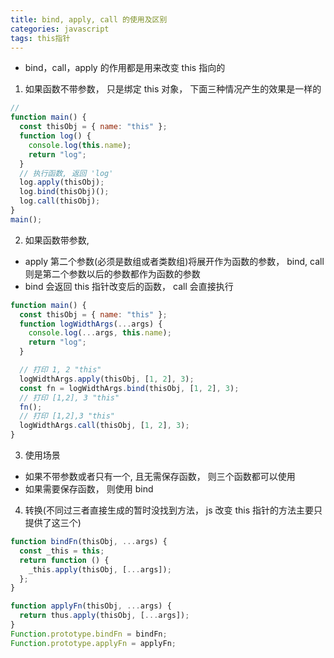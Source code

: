 ```yaml
---
title: bind, apply, call 的使用及区别
categories: javascript
tags: this指针
---
```


<!--
  name: bind, apply, call
  description: bind, apply, call的使用场景,区别及转换
-->

- bind，call，apply 的作用都是用来改变 this 指向的

1. 如果函数不带参数， 只是绑定 this 对象， 下面三种情况产生的效果是一样的

```js
//
function main() {
  const thisObj = { name: "this" };
  function log() {
    console.log(this.name);
    return "log";
  }
  // 执行函数, 返回 'log'
  log.apply(thisObj);
  log.bind(thisObj)();
  log.call(thisObj);
}
main();
```

2. 如果函数带参数,

- apply 第二个参数(必须是数组或者类数组)将展开作为函数的参数， bind, call 则是第二个参数以后的参数都作为函数的参数
- bind 会返回 this 指针改变后的函数， call 会直接执行

```js
function main() {
  const thisObj = { name: "this" };
  function logWidthArgs(...args) {
    console.log(...args, this.name);
    return "log";
  }

  // 打印 1, 2 "this"
  logWidthArgs.apply(thisObj, [1, 2], 3);
  const fn = logWidthArgs.bind(thisObj, [1, 2], 3);
  // 打印 [1,2], 3 "this"
  fn();
  // 打印 [1,2],3 "this"
  logWidthArgs.call(thisObj, [1, 2], 3);
}
```

3. 使用场景

- 如果不带参数或者只有一个, 且无需保存函数， 则三个函数都可以使用
- 如果需要保存函数， 则使用 bind

4. 转换(不同过三者直接生成的暂时没找到方法， js 改变 this 指针的方法主要只提供了这三个)

```js
function bindFn(thisObj, ...args) {
  const _this = this;
  return function () {
    _this.apply(thisObj, [...args]);
  };
}

function applyFn(thisObj, ...args) {
  return thus.apply(thisObj, [...args]);
}
Function.prototype.bindFn = bindFn;
Function.prototype.applyFn = applyFn;
```
